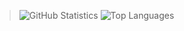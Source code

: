 > ![GitHub Statistics](https://github-readme-stats.vercel.app/api?username=Angemichel12&theme=radical)
> ![Top Languages](https://github-readme-stats.vercel.app/api/top-langs/?username=Angemichel12&show_icons=true&theme=radical)
